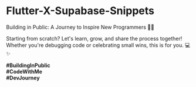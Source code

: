 # Flutter-X-Supabase-Snippets
Building in Public: A Journey to Inspire New Programmers 🚀🌟<br>


Starting from scratch? Let's learn, grow, and share the process together! <br>
Whether you're debugging code or celebrating small wins, this is for you. 💻✨

**#BuildingInPublic** <br>
**#CodeWithMe** <br>
**#DevJourney**
